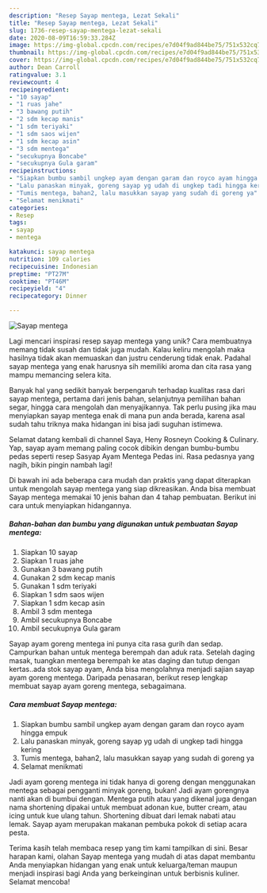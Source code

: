 ```yaml
---
description: "Resep Sayap mentega, Lezat Sekali"
title: "Resep Sayap mentega, Lezat Sekali"
slug: 1736-resep-sayap-mentega-lezat-sekali
date: 2020-08-09T16:59:33.284Z
image: https://img-global.cpcdn.com/recipes/e7d04f9ad844be75/751x532cq70/sayap-mentega-foto-resep-utama.jpg
thumbnail: https://img-global.cpcdn.com/recipes/e7d04f9ad844be75/751x532cq70/sayap-mentega-foto-resep-utama.jpg
cover: https://img-global.cpcdn.com/recipes/e7d04f9ad844be75/751x532cq70/sayap-mentega-foto-resep-utama.jpg
author: Dean Carroll
ratingvalue: 3.1
reviewcount: 4
recipeingredient:
- "10 sayap"
- "1 ruas jahe"
- "3 bawang putih"
- "2 sdm kecap manis"
- "1 sdm teriyaki"
- "1 sdm saos wijen"
- "1 sdm kecap asin"
- "3 sdm mentega"
- "secukupnya Boncabe"
- "secukupnya Gula garam"
recipeinstructions:
- "Siapkan bumbu sambil ungkep ayam dengan garam dan royco ayam hingga empuk"
- "Lalu panaskan minyak, goreng sayap yg udah di ungkep tadi hingga kering"
- "Tumis mentega, bahan2, lalu masukkan sayap yang sudah di goreng ya"
- "Selamat menikmati"
categories:
- Resep
tags:
- sayap
- mentega

katakunci: sayap mentega 
nutrition: 109 calories
recipecuisine: Indonesian
preptime: "PT27M"
cooktime: "PT46M"
recipeyield: "4"
recipecategory: Dinner

---
```



![Sayap mentega](https://img-global.cpcdn.com/recipes/e7d04f9ad844be75/751x532cq70/sayap-mentega-foto-resep-utama.jpg)

Lagi mencari inspirasi resep sayap mentega yang unik? Cara membuatnya memang tidak susah dan tidak juga mudah. Kalau keliru mengolah maka hasilnya tidak akan memuaskan dan justru cenderung tidak enak. Padahal sayap mentega yang enak harusnya sih memiliki aroma dan cita rasa yang mampu memancing selera kita.

Banyak hal yang sedikit banyak berpengaruh terhadap kualitas rasa dari sayap mentega, pertama dari jenis bahan, selanjutnya pemilihan bahan segar, hingga cara mengolah dan menyajikannya. Tak perlu pusing jika mau menyiapkan sayap mentega enak di mana pun anda berada, karena asal sudah tahu triknya maka hidangan ini bisa jadi suguhan istimewa.

Selamat datang kembali di channel Saya, Heny Rosneyn Cooking &amp; Culinary. Yap, sayap ayam memang paling cocok dibikin dengan bumbu-bumbu pedas seperti resep Sasyap Ayam Mentega Pedas ini. Rasa pedasnya yang nagih, bikin pingin nambah lagi!


Di bawah ini ada beberapa cara mudah dan praktis yang dapat diterapkan untuk mengolah sayap mentega yang siap dikreasikan. Anda bisa membuat Sayap mentega memakai 10 jenis bahan dan 4 tahap pembuatan. Berikut ini cara untuk menyiapkan hidangannya.

<!--inarticleads1-->

##### Bahan-bahan dan bumbu yang digunakan untuk pembuatan Sayap mentega:

1. Siapkan 10 sayap
1. Siapkan 1 ruas jahe
1. Gunakan 3 bawang putih
1. Gunakan 2 sdm kecap manis
1. Gunakan 1 sdm teriyaki
1. Siapkan 1 sdm saos wijen
1. Siapkan 1 sdm kecap asin
1. Ambil 3 sdm mentega
1. Ambil secukupnya Boncabe
1. Ambil secukupnya Gula garam


Sayap ayam goreng mentega ini punya cita rasa gurih dan sedap. Campurkan bahan untuk mentega berempah dan aduk rata. Setelah daging masak, tuangkan mentega berempah ke atas daging dan tutup dengan kertas..ada stok sayap ayam, Anda bisa mengolahnya menjadi sajian sayap ayam goreng mentega. Daripada penasaran, berikut resep lengkap membuat sayap ayam goreng mentega, sebagaimana. 

<!--inarticleads2-->

##### Cara membuat Sayap mentega:

1. Siapkan bumbu sambil ungkep ayam dengan garam dan royco ayam hingga empuk
1. Lalu panaskan minyak, goreng sayap yg udah di ungkep tadi hingga kering
1. Tumis mentega, bahan2, lalu masukkan sayap yang sudah di goreng ya
1. Selamat menikmati


Jadi ayam goreng mentega ini tidak hanya di goreng dengan menggunakan mentega sebagai pengganti minyak goreng, bukan! Jadi ayam gorengnya nanti akan di bumbui dengan. Mentega putih atau yang dikenal juga dengan nama shortening dipakai untuk membuat adonan kue, butter cream, atau icing untuk kue ulang tahun. Shortening dibuat dari lemak nabati atau lemak. Sayap ayam merupakan makanan pembuka pokok di setiap acara pesta. 

Terima kasih telah membaca resep yang tim kami tampilkan di sini. Besar harapan kami, olahan Sayap mentega yang mudah di atas dapat membantu Anda menyiapkan hidangan yang enak untuk keluarga/teman maupun menjadi inspirasi bagi Anda yang berkeinginan untuk berbisnis kuliner. Selamat mencoba!

